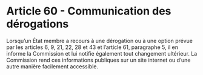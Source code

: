 # Article 60 - Communication des dérogations


Lorsqu’un État membre a recours à une dérogation ou à une option prévue par les articles 6, 9, 21, 22, 28 et 43 et l’article 61, paragraphe 5, il en informe la Commission et lui notifie également tout changement ultérieur. La Commission rend ces informations publiques sur un site internet ou d’une autre manière facilement accessible.
